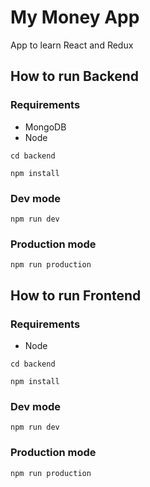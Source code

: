 # My Money App
App to learn React and Redux

## How to run Backend

### Requirements
- MongoDB
- Node

```
cd backend
```

```
npm install
```
### Dev mode
```
npm run dev
```
### Production mode
```
npm run production
```

## How to run Frontend

### Requirements
- Node

```
cd backend
```
```
npm install
```
### Dev mode
```
npm run dev
```
### Production mode
```
npm run production
```
